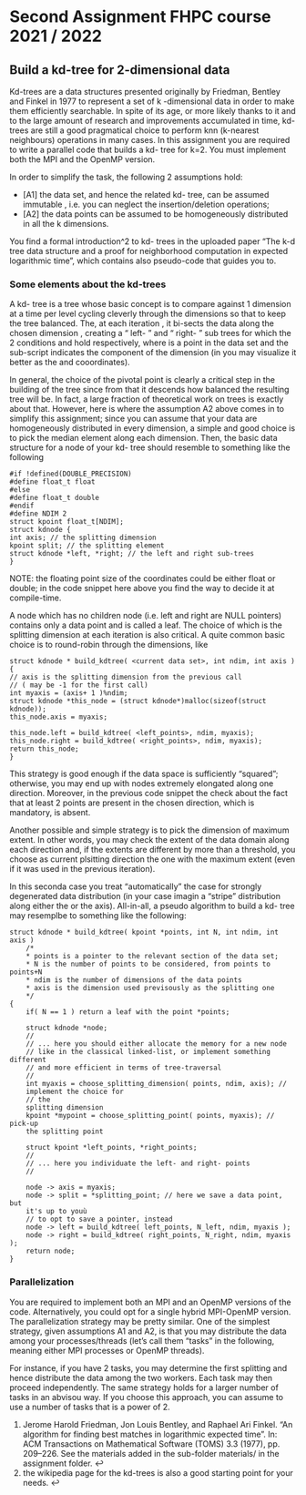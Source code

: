 # Second Assignment FHPC course 2021 / 2022

## Build a kd-tree for 2-dimensional data

 Kd-trees are a data structures presented originally by Friedman, Bentley and Finkel in 1977 to represent a set of k -dimensional data in order to make them efficiently searchable.
In spite of its age, or more likely thanks to it and to the large amount of research and improvements accumulated in time, kd- trees are still a good pragmatical choice to perform knn (k-nearest neighbours) operations in many cases.
In this assignment you are required to write a parallel code that builds a kd- tree for k=2. You must implement both the MPI and the OpenMP version.

In order to simplify the task, the following 2 assumptions hold:

* [A1] the data set, and hence the related kd- tree, can be assumed immutable , i.e. you can neglect the insertion/deletion operations;
* [A2] the data points can be assumed to be homogeneously distributed in all the k dimensions.

You find a formal introduction^2 to kd- trees in the uploaded paper “The k-d tree data structure and a proof for neighborhood computation in expected logarithmic time”, which contains also pseudo-code that guides you to.

### Some elements about the kd-trees
A kd- tree is a tree whose basic concept is to compare against 1 dimension at a time per level cycling cleverly through the dimensions so that to keep the tree balanced. The, at each iteration , it bi-sects the data along the chosen dimension , creating a “ left- ” and “ right- ” sub trees for which the 2 conditions and hold respectively, where is a point in the data set and the sub-script indicates the component of the dimension (in you may visualize it better as the and cooordinates).

 In general, the choice of the pivotal point is clearly a critical step in the building of the tree since from that it descends how balanced the resulting tree will be. In fact, a large fraction of theoretical work on trees is exactly about that.
However, here is where the assumption A2 above comes in to simplify this assignment; since you can assume that your data are homogeneously distributed in every dimension, a simple and good choice is to pick the median element along each dimension.
 Then, the basic data structure for a node of your kd- tree should resemble to something like the following
 
```
#if !defined(DOUBLE_PRECISION)
#define float_t float
#else
#define float_t double
#endif
#define NDIM 2
struct kpoint float_t[NDIM];
struct kdnode {
int axis; // the splitting dimension
kpoint split; // the splitting element
struct kdnode *left, *right; // the left and right sub-trees
}
```

 NOTE: the floating point size of the coordinates could be either float or double; in the code snippet here above you find the way to decide it at compile-time.

 A node which has no children node (i.e. left and right are NULL pointers) contains only a data point and is called a leaf. The choice of which is the splitting dimension at each iteration is also critical. A quite common basic choice is to round-robin through the dimensions, like

```
struct kdnode * build_kdtree( <current data set>, int ndim, int axis )
{
// axis is the splitting dimension from the previous call
// ( may be -1 for the first call)
int myaxis = (axis+ 1 )%ndim;
struct kdnode *this_node = (struct kdnode*)malloc(sizeof(struct kdnode));
this_node.axis = myaxis;

this_node.left = build_kdtree( <left_points>, ndim, myaxis);
this_node.right = build_kdtree( <right_points>, ndim, myaxis);
return this_node;
}
```

This strategy is good enough if the data space is sufficiently “squared”; otherwise, you may end up with nodes extremely elongated along one direction. Moreover, in the previous code snippet the check about the fact that at least 2 points are present in the chosen direction, which is mandatory, is absent.

Another possible and simple strategy is to pick the dimension of maximum extent. In other words, you may check the extent of the data domain along each direction and, if the extents are different by more than a threshold, you choose as current plsitting direction the one with the maximum extent (even if it was used in the previous iteration).

In this seconda case you treat “automatically” the case for strongly degenerated data distribution (in your case imagin a “stripe” distribution along either the or the axis).
All-in-all, a pseudo algorithm to build a kd- tree may resemplbe to something like the following:




```
struct kdnode * build_kdtree( kpoint *points, int N, int ndim, int axis )
	/*
	* points is a pointer to the relevant section of the data set;
	* N is the number of points to be considered, from points to points+N
	* ndim is the number of dimensions of the data points
	* axis is the dimension used previsously as the splitting one
	*/
{
	if( N == 1 ) return a leaf with the point *points;

	struct kdnode *node;
	//
	// ... here you should either allocate the memory for a new node
	// like in the classical linked-list, or implement something different
	// and more efficient in terms of tree-traversal
	//
	int myaxis = choose_splitting_dimension( points, ndim, axis); //
	implement the choice for
	// the
	splitting dimension
	kpoint *mypoint = choose_splitting_point( points, myaxis); // pick-up
	the splitting point

	struct kpoint *left_points, *right_points;
	//
	// ... here you individuate the left- and right- points
	//

	node -> axis = myaxis;
	node -> split = *splitting_point; // here we save a data point, but
	it's up to youù
	// to opt to save a pointer, instead
	node -> left = build_kdtree( left_points, N_left, ndim, myaxis );
	node -> right = build_kdtree( right_points, N_right, ndim, myaxis );
	return node;
}
```


### Parallelization

 You are required to implement both an MPI and an OpenMP versions of the code. Alternatively, you could opt for a single hybrid MPI-OpenMP version.
The parallelization strategy may be pretty similar. One of the simplest strategy, given assumptions A1 and A2, is that you may distribute the data among your processes/threads (let’s call them “tasks” in the following, meaning either MPI processes or OpenMP threads).

 For instance, if you have 2 tasks, you may determine the first splitting and hence distribute the data among the two workers. Each task may then proceed independently. The same strategy holds for a larger number of tasks in an abvisou way. If you choose this approach, you can assume to use a number of tasks that is a power of 2.



1. Jerome Harold Friedman, Jon Louis Bentley, and Raphael Ari Finkel. “An algorithm for finding best matches in logarithmic expected time”. In:
ACM Transactions on Mathematical Software (TOMS) 3.3 (1977), pp. 209–226. See the materials added in the sub-folder materials/ in the
assignment folder. ↩
2. the wikipedia page for the kd-trees is also a good starting point for your needs. ↩


